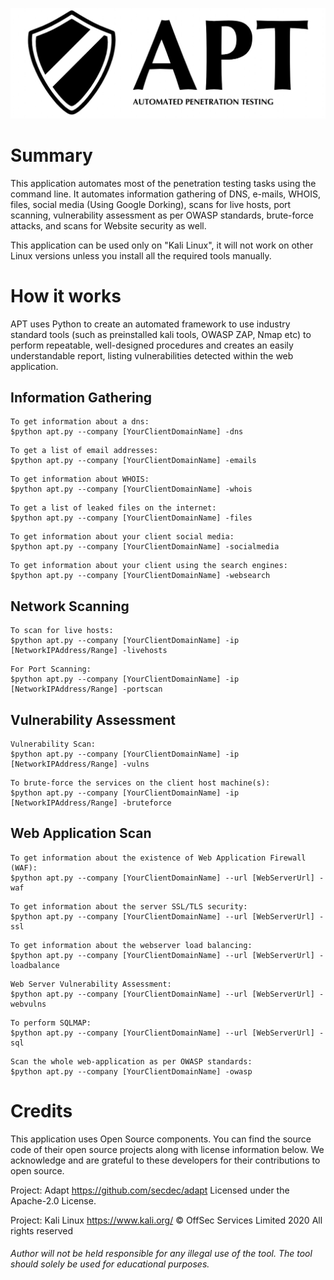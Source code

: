 ![apt-logo](APT/resources/Logo2.png?raw=true "APT-logo")

# Summary
This application automates most of the penetration testing tasks using the command line. It automates information gathering of DNS, e-mails, WHOIS, files, social media (Using Google Dorking), scans for live hosts, port scanning, vulnerability assessment as per OWASP standards, brute-force attacks, and scans for Website security as well.

This application can be used only on "Kali Linux", it will not work on other Linux versions unless you install all the required tools manually.

# How it works
APT uses Python to create an automated framework to use industry standard tools (such as preinstalled kali tools, OWASP ZAP, Nmap etc) to perform repeatable, well-designed procedures and creates an easily understandable report, listing vulnerabilities detected within the web application.

## Information Gathering
  ```DNS
  To get information about a dns:
  $python apt.py --company [YourClientDomainName] -dns
  ```
  
   ```Emails
  To get a list of email addresses:
  $python apt.py --company [YourClientDomainName] -emails
  ```
  
   ```WHOIS
  To get information about WHOIS:
  $python apt.py --company [YourClientDomainName] -whois
  ```
  
   ```Files
  To get a list of leaked files on the internet:
  $python apt.py --company [YourClientDomainName] -files
  ```
  
   ```SocialMedia
  To get information about your client social media:
  $python apt.py --company [YourClientDomainName] -socialmedia
  ```
  
   ```WebSearch
  To get information about your client using the search engines:
  $python apt.py --company [YourClientDomainName] -websearch
  ```
  
## Network Scanning
   ```LiveHosts
  To scan for live hosts:
  $python apt.py --company [YourClientDomainName] -ip [NetworkIPAddress/Range] -livehosts
  ```
  
   ```PortScan
  For Port Scanning:
  $python apt.py --company [YourClientDomainName] -ip [NetworkIPAddress/Range] -portscan
  ```
  
## Vulnerability Assessment
   ```VulnsScan
  Vulnerability Scan:
  $python apt.py --company [YourClientDomainName] -ip [NetworkIPAddress/Range] -vulns
  ```
  
   ```BruteForce
  To brute-force the services on the client host machine(s):
  $python apt.py --company [YourClientDomainName] -ip [NetworkIPAddress/Range] -bruteforce
  ```
## Web Application Scan  
   ```WAF
  To get information about the existence of Web Application Firewall (WAF):
  $python apt.py --company [YourClientDomainName] --url [WebServerUrl] -waf
  ```
  
   ```SSL
  To get information about the server SSL/TLS security:
  $python apt.py --company [YourClientDomainName] --url [WebServerUrl] -ssl
  ```
  
   ```LoadBalance
  To get information about the webserver load balancing:
  $python apt.py --company [YourClientDomainName] --url [WebServerUrl] -loadbalance
  ```
  
  ```WebVulns
  Web Server Vulnerability Assessment:
  $python apt.py --company [YourClientDomainName] --url [WebServerUrl] -webvulns
  ```

  ```SQLMap
  To perform SQLMAP:
  $python apt.py --company [YourClientDomainName] --url [WebServerUrl] -sql
  ```
  ```OWASP Scanner using ADAPT
  Scan the whole web-application as per OWASP standards:
  $python apt.py --company [YourClientDomainName] -owasp
  ```

# Credits
This application uses Open Source components. You can find the source code of their open source projects along with license information below. We acknowledge and are grateful to these developers for their contributions to open source.
  
  Project: Adapt https://github.com/secdec/adapt
  Licensed under the Apache-2.0 License.
  
  Project: Kali Linux https://www.kali.org/
  © OffSec Services Limited 2020 All rights reserved

###### Author will not be held responsible for any illegal use of the tool. The tool should solely be used for educational purposes. 
